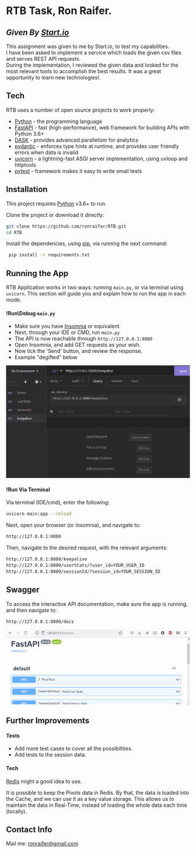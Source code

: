 # RTB Task, Ron Raifer.
## _Given By [Start.io](https://start.io/)_
This assignment was given to me by Start.io, to test my capabilities.\
I have been asked to implement a service which loads the given csv files and serves REST API requests.\
During the implementation, I reviewed the given data and looked for the most relevant tools to accomplish the best results. It was a great opportunity to learn new technologies!.  



## Tech

RTB uses a number of open source projects to work properly:

- [Python](https://www.python.org/) - the programming language
- [FastAPI](https://fastapi.tiangolo.com/) - fast (high-performance), web framework for building APIs with Python 3.6+
- [DASK](https://dask.org/) - provides advanced parallelism for analytics
- [pydantic](https://pydantic-docs.helpmanual.io/) - enforces type hints at runtime, and provides user friendly errors when data is invalid
- [uvicorn](https://www.uvicorn.org/) - a lightning-fast ASGI server implementation, using uvloop and httptools
- [pytest](pytest.org) - framework makes it easy to write small tests


## Installation

This project requires [Python](https://www.python.org/) v3.6+ to run.

Clone the project or download it directly:
```bash
git clone https://github.com/ronraifer/RTB.git
cd RTB
```

Install the dependencies, using [pip](https://pypi.org/project/pip/), via running the next command:
```bash
 pip install -r requirements.txt
```

## Running the App

RTB Application works in two ways: running `main.py`, or via terminal using `uvicorn`.
This section will guide you and explain how to run the app in each mode.

#### !Run\Debug `main.py`

- Make sure you have [Insomnia](https://insomnia.rest/) or equivalent.
- Next, through your IDE or CMD, run ``main.py``
- The API is now reachable through ``http://127.0.0.1:8000``
- Open Insomnia, and add GET requests as your wish.
- Now tick the 'Send' button, and review the response.
- Example "degifted" below

![how_to_debug](guide_files/how_to_debug.gif)

#### !Run Via Terminal

Via terminal (IDE/cmd), enter the following:
```bash 
uvicorn main:app --reload 
```

Next, open your browser (or Insomnia), and navigate to:
```bash 
http://127.0.0.1:8000
```

Then, navigate to the desired request, with the relevant arguments:
```bash 
http://127.0.0.1:8000/keepalive
http://127.0.0.1:8000/userStats/?user_id=YOUR_USER_ID
http://127.0.0.1:8000/sessionId/?session_id=YOUR_SESSION_ID
```

## Swagger

To access the interactive API documentation, make sure the app is running, and then navigate to:
```bash 
http://127.0.0.1:8000/docs
```
![how_to_docs](guide_files/how_to_docs.gif)

## Further Improvements

#### Tests
- Add more test cases to cover all the possibilities. 
- Add tests to the session data.

#### Tech
[Redis](https://redis.io/) might a good idea to use. 

It is possible to keep the Pivots data in Redis. By that, the data is loaded into the Cache, and we can use it as a key value storage. 
This allows us to maintain the data in Real-Time, instead of loading the whole data each time (locally).

## Contact Info
Mail me: ronraifer@gmail.com


